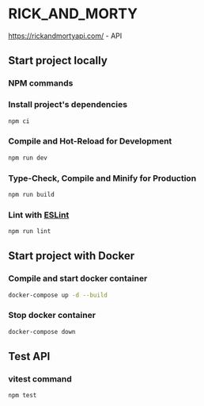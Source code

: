 # RICK_AND_MORTY

https://rickandmortyapi.com/ - API

## Start project locally

### NPM commands

### Install project's dependencies

```sh
npm ci
```

### Compile and Hot-Reload for Development

```sh
npm run dev
```

### Type-Check, Compile and Minify for Production

```sh
npm run build
```

### Lint with [ESLint](https://eslint.org/)

```sh
npm run lint
```

## Start project with Docker

### Compile and start docker container

```sh
docker-compose up -d --build
```

### Stop docker container

```sh
docker-compose down 
```

## Test API

### vitest command

```sh
npm test
```
